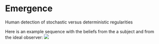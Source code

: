 # Emergence
Human detection of stochastic versus deterministic regularities

Here is an example sequence with the beliefs from the a subject and from the ideal observer:
![](https://user-images.githubusercontent.com/5986212/38567248-fbe65660-3ce5-11e8-957e-0116b8eafc00.gif)
